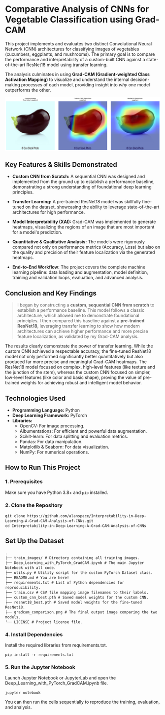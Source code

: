 # Comparative Analysis of CNNs for Vegetable Classification using Grad-CAM

This project implements and evaluates two distinct Convolutional Neural Network (CNN) architectures for classifying images of vegetables (cucumbers, eggplants, and mushrooms). The primary goal is to compare the performance and interpretability of a custom-built CNN against a state-of-the-art ResNet18 model using transfer learning.

The analysis culminates in using **Grad-CAM (Gradient-weighted Class Activation Mapping)** to visualize and understand the internal decision-making processes of each model, providing insight into *why* one model outperforms the other.

![Comparative Grad-CAM Analysis](gradcam_comparison.png)

## Key Features & Skills Demonstrated

- **Custom CNN from Scratch:** A sequential CNN was designed and implemented from the ground up to establish a performance baseline, demonstrating a strong understanding of foundational deep learning principles.

- **Transfer Learning:** A pre-trained ResNet18 model was skillfully fine-tuned on the dataset, showcasing the ability to leverage state-of-the-art architectures for high performance.

- **Model Interpretability (XAI):** Grad-CAM was implemented to generate heatmaps, visualizing the regions of an image that are most important for a model's prediction.

- **Quantitative & Qualitative Analysis:** The models were rigorously compared not only on performance metrics (Accuracy, Loss) but also on the quality and precision of their feature localization via the generated heatmaps.

- **End-to-End Workflow:** The project covers the complete machine learning pipeline: data loading and augmentation, model definition, training and validation loops, evaluation, and advanced analysis.

## Conclusion and Key Findings

> I began by constructing a **custom, sequential CNN from scratch** to establish a performance baseline. This model follows a classic architecture, which allowed me to demonstrate foundational principles. I then compared this baseline against a **pre-trained ResNet18**, leveraging transfer learning to show how modern architectures can achieve higher performance and more precise feature localization, as validated by my Grad-CAM analysis.

The results clearly demonstrate the power of transfer learning. While the custom CNN achieved a respectable accuracy, the fine-tuned ResNet18 model not only performed significantly better quantitatively but also produced far more precise and meaningful Grad-CAM heatmaps. The ResNet18 model focused on complex, high-level features (like texture and the junction of the stem), whereas the custom CNN focused on simpler, low-level features (like color and basic shape), proving the value of pre-trained weights for achieving robust and intelligent model behavior.

## Technologies Used

- **Programming Language:** Python
- **Deep Learning Framework:** PyTorch
- **Libraries:**
  - OpenCV: For image processing.
  - Albumentations: For efficient and powerful data augmentation.
  - Scikit-learn: For data splitting and evaluation metrics.
  - Pandas: For data manipulation.
  - Matplotlib & Seaborn: For data visualization.
  - NumPy: For numerical operations.

## How to Run This Project

### 1. Prerequisites

Make sure you have Python 3.8+ and `pip` installed.

### 2. Clone the Repository

```
git clone https://github.com/alanspace/Interpretability-in-Deep-Learning-A-Grad-CAM-Analysis-of-CNNs.git
cd Interpretability-in-Deep-Learning-A-Grad-CAM-Analysis-of-CNNs
```

## Set Up the Dataset

```
.
├── train_images/ # Directory containing all training images.
├── Deep_Learning_with_PyTorch_GradCAM.ipynb # The main Jupyter Notebook with all code.
├── utils.py # Utility script for the custom PyTorch Dataset class.
├── README.md # You are here!
├── requirements.txt # List of Python dependencies for reproducibility.
├── train.csv # CSV file mapping image filenames to their labels.
├── custom_cnn_best.pth # Saved model weights for the custom CNN.
├── resnet18_best.pth # Saved model weights for the fine-tuned ResNet18.
├── gradcam_comparison.png # The final output image comparing the two models.
└── LICENSE # Project license file.
```
### 4. Install Dependencies
Install the required libraries from requirements.txt.

```
pip install -r requirements.txt
```

### 5. Run the Jupyter Notebook
Launch Jupyter Notebook or JupyterLab and open the Deep_Learning_with_PyTorch_GradCAM.ipynb file.

```
jupyter notebook
```

You can then run the cells sequentially to reproduce the training, evaluation, and analysis.

